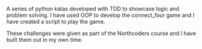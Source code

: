 A series of python katas developed with TDD to showcase logic and problem solving.
I have used OOP to develop the connect_four game and I have created a script to play the game.

These challenges were given as part of the Northcoders course and I have built them out in my own time.
